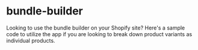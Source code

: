 # bundle-builder
Looking to use the bundle builder on your Shopify site? Here's a sample code to utilize the app if you are looking to break down product variants as individual products.
